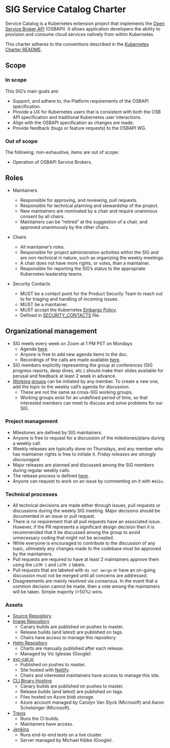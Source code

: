 # SIG Service Catalog Charter
Service Catalog is a Kubernetes extension project that implements the [Open Service Broker API](https://www.openservicebrokerapi.org/) (OSBAPI).
It allows application developers the ability to provision and consume cloud services natively from within Kubernetes.

This charter adheres to the conventions described in the [Kubernetes Charter README](https://github.com/kubernetes/community/blob/master/committee-steering/governance/README.md).

## Scope

### In scope

This SIG’s main goals are:
- Support, and adhere to, the Platform requirements of the OSBAPI specification.
- Provide a UX for Kubernetes users that is consistent with both the OSB API specification and traditional Kubernetes user interactions.
- Align with the OSBAPI specification as changes are made.
- Provide feedback (bugs or feature requests) to the OSBAPI WG.

### Out of scope

The following, non-exhaustive, items are out of scope:
- Operation of OSBAPI Service Brokers.

## Roles

- Maintainers
  - Responsible for approving, and reviewing, pull requests.
  - Responsible for technical planning and stewardship of the project.
  - New maintainers are nominated by a chair and require unanimous consent by all chairs.
  - Maintainers can be “retired” at the suggestion of a chair, and approved unanimously by the other chairs.

- Chairs
  - All maintainer’s roles.
  - Responsible for project administration activities within the SIG and are non-technical
    in nature, such as organizing the weekly meetings.
  - A chair does not have more rights, or votes, than a maintainer.
  - Responsible for reporting the SIG’s status to the appropriate Kubernetes leadership teams.

- Security Contacts
  - MUST be a contact point for the Product Security Team to reach out to for triaging and handling of incoming issues.
  - MUST be a maintainer.
  - MUST accept the Kubernetes [Embargo Policy](https://github.com/kubernetes/sig-release/blob/master/security-release-process-documentation/security-release-process.md#embargo-policy).
  - Defined in [SECURITY_CONTACTS](https://github.com/kubernetes-incubator/service-catalog/blob/master/SECURITY_CONTACTS) file.

## Organizational management

- SIG meets every week on Zoom at 1 PM PST on Mondays
    - Agenda [here](https://docs.google.com/document/d/17xlpkoEbPR5M6P5VDzNx17q6-IPFxKyebEekCGYiIKM/edit#).
    - Anyone is free to add new agenda items to the doc.
    - Recordings of the calls are made available [here](https://goo.gl/ZmLNX9).
- SIG members explicitly representing the group at conferences (SIG progress reports, deep dives, etc.)
  should make their slides available for perusal and feedback at least 2 week in advance.
- [Working groups](https://docs.google.com/document/d/1fghxARW-doHrNmBYCijhODsGoIFawpeU4X0end-XnUI/edit#) can be initiated by any member. To create a new one, add the topic
  to the weekly call’s agenda for discussion.
  - These are not the same as cross-SIG working groups.
  - Working groups exist for an undefined period of time, so that interested members
    can meet to discuss and solve problems for our SIG.

### Project management
- Milestones are defined by SIG maintainers.
- Anyone is free to request for a discussion of the milestones/plans during
  a weekly call.
- Weekly releases are typically done on Thursdays, and any member who has
  maintainer rights is free to initiate it. _Friday releases are strongly discouraged._
- Major releases are planned and discussed among the SIG members during
  regular weekly calls.
- The release process is defined [here](https://github.com/kubernetes-incubator/service-catalog/wiki/Release-Process).
- Anyone can request to work on an issue by commenting on it with `#dibs`.


### Technical processes
- All technical decisions are made either through issues, pull requests or
  discussions during the weekly SIG meeting. Major decisions should be documented
  in an issue or pull request.
- There is no requirement that all pull requests have an associated issue.
  However, if the PR represents a significant design decision then it is
  recommended that it be discussed among the group to avoid unnecessary
  coding that might not be accepted.
- While everyone is encouraged to contribute to the discussion of
  any topic, ultimately any changes made to the codebase must be
  approved by the maintainers.
- Pull requests are required to have at least 2 maintainers approve them using the `LGTM 1` and `LGTM 2` labels.
- Pull requests that are labeled with `do not merge` or have an on-going
  discussion must not be merged until all concerns are addressed.
- Disagreements are mainly resolved via consensus. In the event that a common
  decision cannot be made, then a vote among the maintainers will be taken.
  Simple majority (>50%) wins.

### Assets
- [Source Repository](https://github.com/kubernetes-incubator/service-catalog)
- [Image Repository](https://quay.io/organization/kubernetes-service-catalog)
  - Canary builds are published on pushes to master.
  - Release builds (and latest) are published on tags.
  - Chairs have access to manage this repository.
- [Helm Repository](https://svc-catalog-charts.storage.googleapis.com)
  - Charts are manually published after each release.
  - Managed by Vic Iglesias (Google).
- [svc-cat.io](https://svc-cat.io)
  - Published on pushes to master.
  - Site hosted with [Netlify](https://app.netlify.com/sites/svc-cat/overview).
  - Chairs and interested maintainers have access to manage this site.
- [CLI Binary Hosting](https://svc-cat.io/docs/install/#manual)
  - Canary builds are published on pushes to master.
  - Release builds (and latest) are published on tags.
  - Files hosted on Azure blob storage.
  - Azure account managed by Carolyn Van Slyck (Microsoft) and Aaron Schelsinger (Microsoft).
- [Travis](https://travis-ci.org/kubernetes-incubator/service-catalog)
  - Runs the CI builds.
  - Maintainers have access.
- [Jenkins](https://service-catalog-jenkins.appspot.com/)
  - Runs end-to-end tests on a live cluster.
  - Server managed by Michael Kibbe (Google).
